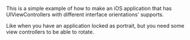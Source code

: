 This is a simple example of how to make an iOS application that has UIViewControllers with different interface orientations' supports.

Like when you have an application locked as portrait, but you need some view controllers to be able to rotate.
